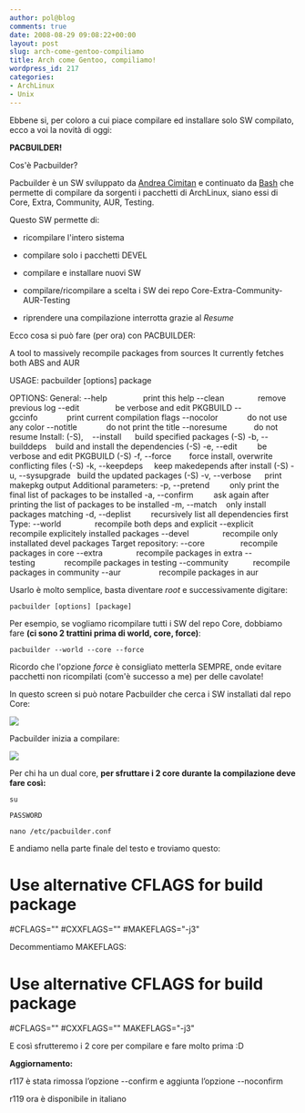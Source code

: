```yaml
---
author: pol@blog
comments: true
date: 2008-08-29 09:08:22+00:00
layout: post
slug: arch-come-gentoo-compiliamo
title: Arch come Gentoo, compiliamo!
wordpress_id: 217
categories:
- ArchLinux
- Unix
---
```


Ebbene si, per coloro a cui piace compilare ed installare solo SW compilato, ecco a voi la novità di oggi:

**PACBUILDER!**

Cos'è Pacbuilder?

Pacbuilder è un SW sviluppato da [Andrea Cimitan](http://www.cimitan.com/blog/) e continuato da [Bash](http://www.deelab.org/bash/) che permette di compilare da sorgenti i pacchetti di ArchLinux, siano essi di Core, Extra, Community, AUR, Testing.

Questo SW permette di:



	
  * ricompilare l'intero sistema

	
  * compilare solo i pacchetti DEVEL

	
  * compilare e installare nuovi SW

	
  * compilare/ricompilare a scelta i SW dei repo Core-Extra-Community-AUR-Testing

	
  * riprendere una compilazione interrotta grazie al _Resume_


Ecco cosa si può fare (per ora) con PACBUILDER:


A tool to massively recompile packages from sources
It currently fetches both ABS and AUR



USAGE:
pacbuilder [options] package



OPTIONS:
General:
--help                print this help
--clean               remove previous log
--edit                be verbose and edit PKGBUILD
--gccinfo             print current compilation flags
--nocolor             do not use any color
--notitle             do not print the title
--noresume            do not resume
Install:
(-S),    --install      build specified packages
(-S) -b, --builddeps    build and install the dependencies
(-S) -e, --edit         be verbose and edit PKGBUILD
(-S) -f, --force        force install, overwrite conflicting files
(-S) -k, --keepdeps     keep makedepends after install
(-S) -u, --sysupgrade   build the updated packages
(-S) -v, --verbose      print makepkg output
Additional parameters:
-p, --pretend         only print the final list of packages to be installed
-a, --confirm         ask again after printing the list of packages to be installed
-m, --match <regex>   only install packages matching <regex>
-d, --deplist         recursively list all dependencies first
Type:
--world               recompile both deps and explicit
--explicit            recompile explicitely installed packages
--devel               recompile only installated devel packages
Target repository:
--core                recompile packages in core
--extra               recompile packages in extra
--testing             recompile packages in testing
--community           recompile packages in community
--aur                 recompile packages in aur

Usarlo è molto semplice, basta diventare _root_ e successivamente digitare:

`pacbuilder [options] [package]`

Per esempio, se vogliamo ricompilare tutti i SW del repo Core, dobbiamo fare **(ci sono 2 trattini prima di world, core, force)**:

`pacbuilder --world --core --force`

Ricordo che l'opzione _force_ è consigliato metterla SEMPRE, onde evitare pacchetti non ricompilati (com'è successo a me) per delle cavolate!

In questo screen si può notare Pacbuilder che cerca i SW installati dal repo Core:

[![](http://www.allfreeportal.com/imghost/thumbs/626754Schermata11.png)](http://www.allfreeportal.com/imghost/viewer.php?id=626754Schermata11.png)

Pacbuilder inizia a compilare:

[![](http://www.allfreeportal.com/imghost/thumbs/128230Schermata-2.png)](http://www.allfreeportal.com/imghost/viewer.php?id=128230Schermata-2.png)


Per chi ha un dual core, **per sfruttare i 2 core durante la compilazione deve fare così:**



`su`

`PASSWORD`

`nano /etc/pacbuilder.conf`


E andiamo nella parte finale del testo e troviamo questo:



# Use alternative CFLAGS for build package
#CFLAGS=""
#CXXFLAGS=""
#MAKEFLAGS="-j3"


Decommentiamo MAKEFLAGS:



# Use alternative CFLAGS for build package
#CFLAGS=""
#CXXFLAGS=""
MAKEFLAGS="-j3"

E così sfrutteremo i 2 core per compilare e fare molto prima :D

**Aggiornamento:**

r117 è stata rimossa l’opzione --confirm e aggiunta l’opzione --noconfirm

r119 ora è disponibile in italiano
